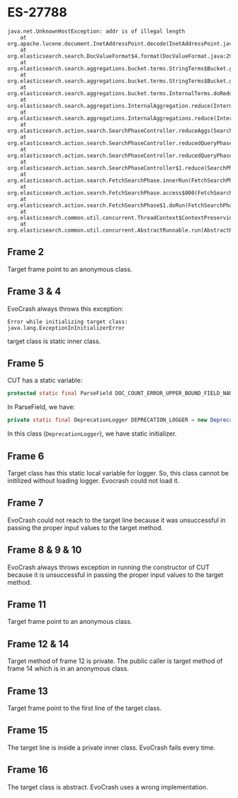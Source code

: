 # ES-27788

```
java.net.UnknownHostException: addr is of illegal length
	at org.apache.lucene.document.InetAddressPoint.decode(InetAddressPoint.java:184)
	at org.elasticsearch.search.DocValueFormat$4.format(DocValueFormat.java:298)
	at org.elasticsearch.search.aggregations.bucket.terms.StringTerms$Bucket.getKeyAsString(StringTerms.java:75)
	at org.elasticsearch.search.aggregations.bucket.terms.StringTerms$Bucket.getKey(StringTerms.java:64)
	at org.elasticsearch.search.aggregations.bucket.terms.InternalTerms.doReduce(InternalTerms.java:274)
	at org.elasticsearch.search.aggregations.InternalAggregation.reduce(InternalAggregation.java:120)
	at org.elasticsearch.search.aggregations.InternalAggregations.reduce(InternalAggregations.java:77)
	at org.elasticsearch.action.search.SearchPhaseController.reduceAggs(SearchPhaseController.java:523)
	at org.elasticsearch.action.search.SearchPhaseController.reducedQueryPhase(SearchPhaseController.java:500)
	at org.elasticsearch.action.search.SearchPhaseController.reducedQueryPhase(SearchPhaseController.java:417)
	at org.elasticsearch.action.search.SearchPhaseController$1.reduce(SearchPhaseController.java:736)
	at org.elasticsearch.action.search.FetchSearchPhase.innerRun(FetchSearchPhase.java:102)
	at org.elasticsearch.action.search.FetchSearchPhase.access$000(FetchSearchPhase.java:45)
	at org.elasticsearch.action.search.FetchSearchPhase$1.doRun(FetchSearchPhase.java:87)
	at org.elasticsearch.common.util.concurrent.ThreadContext$ContextPreservingAbstractRunnable.doRun(ThreadContext.java:638)
	at org.elasticsearch.common.util.concurrent.AbstractRunnable.run(AbstractRunnable.java:37)
```

## Frame 2
Target frame point to an anonymous class.

## Frame 3 & 4
EvoCrash always throws this exception:
```
Error while initializing target class: java.lang.ExceptionInInitializerError
```
target class is static inner class.

## Frame 5
CUT has a static variable:
```java
protected static final ParseField DOC_COUNT_ERROR_UPPER_BOUND_FIELD_NAME = new ParseField("doc_count_error_upper_bound");
```
In ParseField, we have:
```java
private static final DeprecationLogger DEPRECATION_LOGGER = new DeprecationLogger(Loggers.getLogger(ParseField.class));
```
In this class (`DeprecationLogger`), we have static initializer.


## Frame 6
Target class has this static local variable for logger. So, this class cannot be initilized without loading logger. Evocrash could not load it.

## Frame 7
EvoCrash could not reach to the target line because it was unsuccessful in passing the proper input values to the target method.

## Frame 8 & 9 & 10
EvoCrash always throws exception in running the constructor of CUT because it is unsuccessful in passing the proper input values to the target method.

## Frame 11
Target frame point to an anonymous class.

## Frame 12 & 14
Target method of frame 12 is private. The public caller is target method of frame 14 which is in an anonymous class.

## Frame 13
Target frame point to the first line of the target class.

## Frame 15
The target line is inside a private inner class. EvoCrash fails every time.

## Frame 16
The target class is abstract. EvoCrash uses a wrong implementation.
